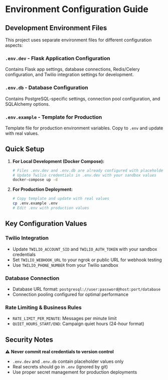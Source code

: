 # Environment Configuration Guide

## Development Environment Files

This project uses separate environment files for different configuration aspects:

### `.env.dev` - Flask Application Configuration
Contains Flask app settings, database connections, Redis/Celery configuration, and Twilio integration settings for development.

### `.env.db` - Database Configuration  
Contains PostgreSQL-specific settings, connection pool configuration, and SQLAlchemy options.

### `.env.example` - Template for Production
Template file for production environment variables. Copy to `.env` and update with real values.

## Quick Setup

1. **For Local Development (Docker Compose):**
   ```bash
   # Files .env.dev and .env.db are already configured with placeholder values
   # Update Twilio credentials in .env.dev with your sandbox values
   docker-compose up -d
   ```

2. **For Production Deployment:**
   ```bash
   # Copy template and update with real values
   cp .env.example .env
   # Edit .env with production values
   ```

## Key Configuration Values

### Twilio Integration
- Update `TWILIO_ACCOUNT_SID` and `TWILIO_AUTH_TOKEN` with your sandbox credentials
- Set `TWILIO_WEBHOOK_URL` to your ngrok or public URL for webhook testing
- Use `TWILIO_PHONE_NUMBER` from your Twilio sandbox

### Database Connection
- Database URL format: `postgresql://user:password@host:port/database`
- Connection pooling configured for optimal performance

### Rate Limiting & Business Rules
- `RATE_LIMIT_PER_MINUTE`: Messages per minute limit
- `QUIET_HOURS_START/END`: Campaign quiet hours (24-hour format)

## Security Notes

⚠️ **Never commit real credentials to version control**
- `.env.dev` and `.env.db` contain placeholder values only
- Real secrets should go in `.env` (ignored by git)
- Use proper secret management for production deployments